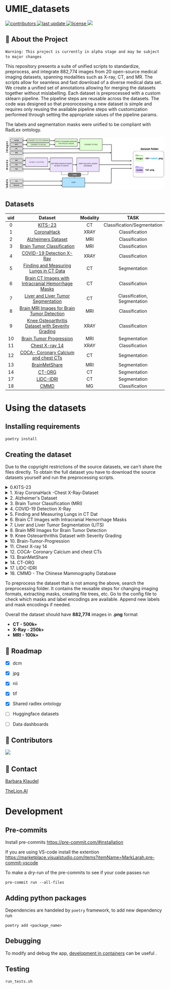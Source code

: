 # UMIE_datasets

<!-- Badges -->
<p>
  <a href="https://github.com/TheLion-ai/UMIE_datasets/graphs/contributors">
    <img src="https://img.shields.io/github/contributors/TheLion-ai/UMIE_datasets" alt="contributors" />
  </a>
  <a href="">
    <img src="https://img.shields.io/github/last-commit/TheLion-ai/UMIE_datasets" alt="last update" />
  </a>
  <a href="https://creativecommons.org/licenses/by-nc-sa/4.0/">
    <img src="https://img.shields.io/badge/License-CC%20BY--NC--SA%204.0-lightgrey.svg" alt="license" />
  </a>
  <a hread="https://github.com/TheLion-ai/UMIE_datasets/actions/workflows/python-app.yml">
  <img src="https://github.com/TheLion-ai/UMIE_datasets/actions/workflows/python-app.yml/badge.svg?branch=main" />
  </a>

</p>


<!-- Table of Contents -->


<!-- About the Project -->
## 🤩 About the Project
```
Warning: This project is currently in alpha stage and may be subject to major changes
```

This repository presents a suite of unified scripts to standardize, preprocess, and integrate 882,774 images from 20 open-source medical imaging datasets, spanning modalities such as X-ray, CT, and MR. The scripts allow for seamless and fast download of a diverse medical data set. We create a unified set of annotations allowing for merging the datasets together without mislabelling. Each dataset is preprocessed with a custom sklearn pipeline. The pipeline steps are reusable across the datasets. The code was designed so that preorocessing a new dataset is simple and requires only reusing the available pipeline steps with customization performed through setting the appropriate values of the pipeline params.

The labels and segmentation masks were unified to be compliant with RadLex ontology.


![Preprocessing_modules](dataset_modules.png)



## Datasets
| uid |                                                                   Dataset                                                                    | Modality |             TASK             |
|:---:|:--------------------------------------------------------------------------------------------------------------------------------------------:|:--------:|:----------------------------:|
|  0  |                                                [KITS-23](https://kits-challenge.org/kits23/)                                                 |    CT    | Classification/Segmentation  |
|  1  |                            [CoronaHack](https://www.kaggle.com/datasets/praveengovi/coronahack-chest-xraydataset)                            |   XRAY   |        Classification        |
|  2  |                    [Alzheimers Dataset](https://www.kaggle.com/datasets/tourist55/alzheimers-dataset-4-class-of-images)	                     |   MRI    |        Classification        |
|  3  |                  [Brain Tumor Classification](https://www.kaggle.com/datasets/sartajbhuvaji/brain-tumor-classification-mri)                  |   MRI    |        Classification        |
|  4  |                    [COVID-19 Detection X-Ray](https://www.kaggle.com/datasets/darshan1504/covid19-detection-xray-dataset)                    |   XRAY   |        Classification        |
|  5  |                  [Finding and Measuring Lungs in CT Data](https://www.kaggle.com/datasets/kmader/finding-lungs-in-ct-data)	                 |    CT    |         Segmentation         |
|  6  |       [Brain CT Images with Intracranial Hemorrhage Masks](https://www.kaggle.com/datasets/vbookshelf/computed-tomography-ct-images)	       |    CT    |        Classification        |
|  7  |                           [Liver and Liver Tumor Segmentation](https://www.kaggle.com/datasets/andrewmvd/lits-png)                           |    CT    | Classification, Segmentation |
|  8  |      [Brain MRI Images for Brain Tumor Detection](https://www.kaggle.com/datasets/jjprotube/brain-mri-images-for-brain-tumor-detection)      |   MRI    |        Classification        |
|  9  | [Knee Osteoarthritis Dataset with Severity Grading](https://www.kaggle.com/datasets/shashwatwork/knee-osteoarthritis-dataset-with-severity)	 |   XRAY   |        Classification        |
| 10  |                     [Brain Tumor Progression](https://www.cancerimagingarchive.net/collection/brain-tumor-progression/)                      |   MRI    |         Segmentation         |
| 11  |                               [Chest X-ray 14](https://nihcc.app.box.com/v/ChestXray-NIHCC/folder/36938765345)                               |   XRAY   |        Classification        |
| 12  |         [COCA- Coronary Calcium and chest CTs](https://stanfordaimi.azurewebsites.net/datasets/e8ca74dc-8dd4-4340-815a-60b41f6cb2aa)         |    CT    |         Segmentation         |
| 13  |                                           [BrainMetShare](https://aimi.stanford.edu/brainmetshare)                                           |   MRI    |         Segmentation         |
| 14  |                                      [CT-ORG](https://www.cancerimagingarchive.net/collection/ct-org/)                                       |    CT    |         Segmentation         |
| 17  |                                   [LIDC-IDRI](https://www.cancerimagingarchive.net/collection/lidc-idri/)                                    |    CT    |         Segmentation         |
| 18  |                                        [CMMD](https://www.cancerimagingarchive.net/collection/cmmd/)                                         |    MG    |        Classification        |


# **Using the datasets**
## Installing requirements
```bash
poetry install
```
## Creating the dataset
Due to the copyright restrictions of the source datasets, we can't share the files directly. To obtain the full dataset you have to download the source datasets yourself and run the preprocessing scripts.
<details>
  <summary>0.KITS-23</summary>

  ### KITS-23

  1. Clone the [KITS-23 repository](https://github.com/neheller/kits23).
  2. Enter the KITS-23 directory and install the packages with pip.
        ```bash
        cd kits23
        pip3 install -e .
        ```
  3. Run the following command to download the data to the `dataset/` folder.
        ```
        kits23_download_data
        ```
  4. Fill in the `source_path` and `target_path` `KITS-23Pipeline()` in `config/runner_config.py`.
        e.g.
        ```python
         KITS23Pipeline(
              path_args={
                  "source_path": "kits23/dataset",  # Path to the dataset directory in KITS23 repo
                  "target_path": TARGET_PATH,
                  "labels_path": "kits23/dataset/kits23.json",  # Path to kits23.json
              },
              dataset_args=dataset_config.KITS23
          ),
        ```

</details>
<details>
  <summary>1. Xray CoronaHack -Chest X-Ray-Dataset</summary>

  ### Xray CoronaHack -Chest X-Ray-Dataset
  1. Go to [CoronaHack](https://www.kaggle.com/datasets/praveengovi/coronahack-chest-xraydataset) page on Kaggle.
  2. Login to your Kaggle account.
  3. Download the data.
  4. Extract `archive.zip`.
  5. Fill in the `source_path` to the location of the `archive` folder in `CoronaHackPipeline()` in `config/runner_config.py`.

</details>
<details>
  <summary>2. Alzheimer's Dataset</summary>

  ### Alzheimer's Dataset (4 class of Images)
  1. Go to [Alzheimer's Dataset](https://www.kaggle.com/datasets/tourist55/alzheimers-dataset-4-class-of-images) page on Kaggle.
  2. Login to your Kaggle account.
  3. Download the data.
  4. Extract `archive.zip`.
  5. Fill in the `source_path` to the location of the `archive` folder in `AlzheimersPipeline()` in `config/runner_config.py`.

</details>


<details>
  <summary>3. Brain Tumor Classification (MRI)</summary>

  ### Brain Tumor Classification (MRI)
  1. Go to [Brain Tumor Classification](https://www.kaggle.com/datasets/sartajbhuvaji/brain-tumor-classification-mri) page on Kaggle.
  2. Login to your Kaggle account.
  3. Download the data.
  4. Extract `archive.zip`.
  5. Fill in the `source_path` to the location of the `archive` folder in `BrainTumorClassificationPipeline()` in `config/runner_config.py`.

</details>

<details>
  <summary>4. COVID-19 Detection X-Ray</summary>

  ### COVID-19 Detection X-Ray
  1. Go to [COVID-19 Detection X-Ray](https://www.kaggle.com/datasets/darshan1504/covid19-detection-xray-dataset) page on Kaggle.
  2. Login to your Kaggle account.
  3. Download the data.
  4. Extract `archive.zip`.
  5. REMOVE **TrainData** folder. We do not want augmented data at this stage.
  5. Fill in the `source_path` to the location of the `archive` folder in `COVID19DetectionPipeline()` in `config/runner_config.py`.

</details>

<details>
  <summary>5. Finding and Measuring Lungs in CT Dat</summary>

  ### Finding and Measuring Lungs in CT Data
  1.  Go to [Finding and Measuring Lungs in CT Data](https://www.kaggle.com/datasets/kmader/finding-lungs-in-ct-data) page on Kaggle.
  2. Login to your Kaggle account.
  3. Download the data.
  4. Extract `archive.zip`.
  5. Fill in the `source_path` to the location of the `archive/2d_images` folder in `FindingAndMeasuringLungsPipeline()` in `config/runner_config.py`. Fill in `masks_path` with the location of the `archive/2d_masks` folder.

</details>

<details>
  <summary>6. Brain CT Images with Intracranial Hemorrhage Masks</summary>

  ### Brain CT Images with Intracranial Hemorrhage Masks
  1. Go to [Brain With Intracranial Hemorrhage](https://www.kaggle.com/datasets/vbookshelf/computed-tomography-ct-images) page on Kaggle.
  2. Login to your Kaggle account.
  3. Download the data.
  4. Extract `archive.zip`.
  5. Fill in the `source_path` to the location of the `archive` folder in `BrainWithIntracranialHemorrhagePipeline()` in `config/runner_config.py`. Fill in `masks_path` with the same path as the `source_path`.

</details>

<details>
  <summary>7. Liver and Liver Tumor Segmentation (LITS)</summary>

  ### Liver and Liver Tumor Segmentation (LITS)
  1. Go to   [Liver and Liver Tumor Segmentation](https://www.kaggle.com/datasets/andrewmvd/lits-png).
  2. Login to your Kaggle account.
  3. Download the data.
  4. Extract `archive.zip`.
  5. Fill in the `source_path` to the location of the `archive` folder in `COVID19DetectionPipeline()` in `config/runner_config.py`. Fill in `masks_path` too.

</details>

<details>
  <summary>8. Brain MRI Images for Brain Tumor Detection</summary>

  ### Brain MRI Images for Brain Tumor Detection
  1. Go to [Brain MRI Images for Brain Tumor Detection](https://www.kaggle.com/datasets/jjprotube/brain-mri-images-for-brain-tumor-detection) page on Kaggle.
  2. Login to your Kaggle account.
  3. Download the data.
  4. Extract `archive.zip`.
  5. Fill in the `source_path` to the location of the `archive` folder in `BrainTumorDetectionPipeline()` in `config/runner_config.py`.

</details>

<details>
  <summary>9. Knee Osteoarthrithis Dataset with Severity Grading</summary>

  ### Knee Osteoarthrithis Dataset with Severity Grading
  1. Go to [Knee Osteoarthritis Dataset with Severity Grading](https://www.kaggle.com/datasets/shashwatwork/knee-osteoarthritis-dataset-with-severity).
  2. Login to your Kaggle account.
  3. Download the data.
  4. Extract `archive.zip`.
  5. Fill in the `source_path` to the location of the `archive` folder in `COVID19DetectionPipeline()` in `config/runner_config.py`.

</details>


<details>
  <summary>10. Brain-Tumor-Progression</summary>

  ### Brain-Tumor-Progression
  1. Go to [Brain Tumor Progression](https://wiki.cancerimagingarchive.net/display/Public/Brain-Tumor-Progression#339481190e2ccc0d07d7455ab87b3ebb625adf48) dataset from the cancer imaging archive.

</details>

<details>
  <summary>11. Chest X-ray 14</summary>

  ### Chest X-ray 14
  1. Go to [Chest X-ray 14](https://nihcc.app.box.com/v/ChestXray-NIHCC/folder/36938765345).
  2. Create an account.
  3. Download the `images` folder and `DataEntry2017_v2020.csv`.

</details>


<details>
  <summary>12. COCA- Coronary Calcium and chest CTs</summary>

  ### COCA- Coronary Calcium and chest CTs
  1. Go to [COCA- Coronary Calcium and chest CTs](https://stanfordaimi.azurewebsites.net/datasets/e8ca74dc-8dd4-4340-815a-60b41f6cb2aa).
  2. Log in or sign up for a Stanford AIMI account.
  3. Fill in your contact details.
  4. Download the data with [azcopy](https://learn.microsoft.com/en-us/azure/storage/common/storage-use-azcopy-v10).
  5. Fill in the `source_path` with the location of the `cocacoronarycalciumandchestcts-2/Gated_release_final/patient` folder. Fill in `masks_path` with `cocacoronarycalciumandchestcts-2/Gated_release_final/calcium_xml` xml file.
</details>


<details>
  <summary>13. BrainMetShare</summary>

  ### BrainMetShare
  1. Go to [BrainMetShare](https://aimi.stanford.edu/brainmetshare).
  2. Log in or sign up for a Stanford AIMI account.
  3. Fill in your contact details.
  4. Download the data with [azcopy](https://learn.microsoft.com/en-us/azure/storage/common/storage-use-azcopy-v10).
</details>


<details>
  <summary>14. CT-ORG</summary>

  ### CT-ORG
  1. Go to [CT-ORG](https://www.cancerimagingarchive.net/collection/ct-org/) page on Cancer imaging archive.
  2. Download the data.
  3. Extract `PKG - CT-ORG`.
  4. Fill in the `source_path` to the location of the `OrganSegmentations` folder in `CtOrgPipeline()` in `config/runner_config.py`. Fill in `masks_path` with the same path as the `source_path`.
</details>


<details>
  <summary>17. LIDC-IDRI</summary>

  ### LIDC-IDRI
  1. Go to [LIDC-IDRI](https://www.cancerimagingarchive.net/collection/lidc-idri/).
  2. Download "Images" using [NBIA Data Retriever](https://wiki.cancerimagingarchive.net/display/NBIA/Downloading+TCIA+Images), and "Radiologist Annotations/Segmentations".
  3. Extract `LIDC-XML-only.zip`.
  4. Fill in the `source_path` in `CmmdPipeline()` in `config/runner_config.py` with the location of the `manifest-{xxxxxxxxxxxxx}/LIDC-IDRI` directory.
  5. Fill in the `masks_path` in `CmmdPipeline()` in `config/runner_config.py` with the location of the `LIDC-XML-only/` directory.
</details>


<details>
  <summary>18. CMMD - The Chinese Mammography Database</summary>

  ### CMMD
  1. Go to [CMMD](https://www.cancerimagingarchive.net/collection/cmmd/).
  2. Download .tcia file from Data Access table.
  3. Download [NBIA Data Retriver](https://wiki.cancerimagingarchive.net/display/NBIA/Downloading+TCIA+Images) to be able to download images.
  4. Download CMMD_clinicaldata_revision.xlsx from Data Access table for labels information.
  5. Fill in the `source_path` in `CmmdPipeline()` in `config/runner_config.py` with the location of the `manifest-{xxxxxxxxxxxxx}/CMMD` folder.
  6. Fill in the `labels_path` in `CmmdPipeline()` in `config/runner_config.py` with the location of the `CMMD_clinicaldata_revision.xlsx` file.
</details>


To preprocess the dataset that is not among the above, search the preprocessing folder. It contains the reusable steps for changing imaging formats, extracting masks, creating file trees, etc. Go to the config file to check which masks and label encodings are available. Append new labels and mask encodings if needed.

Overall the dataset should have **882,774** images in **.png** format
* **CT - 500k+**
* **X-Ray - 250k+**
* **MRI - 100k+**

## 🎯 Roadmap
- [X] dcm
- [x] jpg
- [x] nii
- [x] tif
- [x] Shared radlex ontology
- [ ] Huggingface datasets
- [ ] Data dashboards


<!-- Contributing -->
## :wave: Contributors

<a href="https://github.com/TheLion-ai/UMIE_datasets/graphs/contributors">
  <img src="https://contrib.rocks/image?repo=TheLion-ai/UMIE_datasets" />
</a>

<!-- Contact -->
## :handshake: Contact

[Barbara Klaudel](https://www.linkedin.com/in/barbara-klaudel/)

[TheLion.AI](https://www.linkedin.com/company/53394525/)


# Development
## Pre-commits
Install pre-commits
https://pre-commit.com/#installation

If you are using VS-code install the extention https://marketplace.visualstudio.com/items?itemName=MarkLarah.pre-commit-vscode

To make a dry-run of the pre-commits to see if your code passes run
```
pre-commit run --all-files
```


## Adding python packages
Dependencies are handeled by `poetry` framework, to add new dependency run
```
poetry add <package_name>
```

## Debugging

To modify and debug the app, [development in containers](https://davidefiocco.github.io/debugging-containers-with-vs-code) can be useful .

## Testing
```bash
run_tests.sh
```
